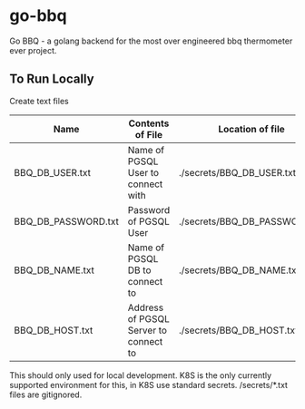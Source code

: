 # go-bbq
Go BBQ - a golang backend for the most over engineered bbq thermometer ever project.

## To Run Locally
Create text files

| Name  |  Contents of File | Location of file |
|-------|-------------------|------------------|
| BBQ_DB_USER.txt | Name of PGSQL User to connect with | ./secrets/BBQ_DB_USER.txt |
| BBQ_DB_PASSWORD.txt | Password of PGSQL User | ./secrets/BBQ_DB_PASSWORD.txt |
| BBQ_DB_NAME.txt | Name of PGSQL DB to connect to | ./secrets/BBQ_DB_NAME.txt |
| BBQ_DB_HOST.txt | Address of PGSQL Server to connect to | ./secrets/BBQ_DB_HOST.txt |

This should only used for local development.  K8S is the only currently supported environment for this, in K8S use standard secrets.  /secrets/*.txt files are gitignored.